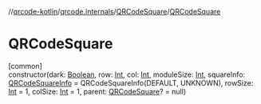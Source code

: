 //[qrcode-kotlin](../../../index.md)/[qrcode.internals](../index.md)/[QRCodeSquare](index.md)/[QRCodeSquare](-q-r-code-square.md)

# QRCodeSquare

[common]\
constructor(dark: [Boolean](https://kotlinlang.org/api/latest/jvm/stdlib/kotlin/-boolean/index.html), row: [Int](https://kotlinlang.org/api/latest/jvm/stdlib/kotlin/-int/index.html), col: [Int](https://kotlinlang.org/api/latest/jvm/stdlib/kotlin/-int/index.html), moduleSize: [Int](https://kotlinlang.org/api/latest/jvm/stdlib/kotlin/-int/index.html), squareInfo: [QRCodeSquareInfo](../-q-r-code-square-info/index.md) = QRCodeSquareInfo(DEFAULT, UNKNOWN), rowSize: [Int](https://kotlinlang.org/api/latest/jvm/stdlib/kotlin/-int/index.html) = 1, colSize: [Int](https://kotlinlang.org/api/latest/jvm/stdlib/kotlin/-int/index.html) = 1, parent: [QRCodeSquare](index.md)? = null)
